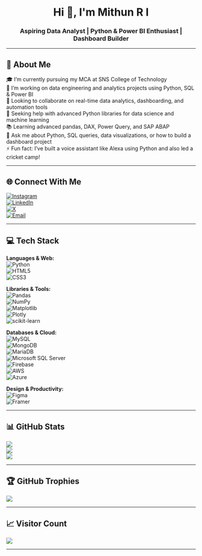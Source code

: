<h1 align="center">Hi 👋, I'm Mithun R I</h1>
<h3 align="center">Aspiring Data Analyst | Python & Power BI Enthusiast | Dashboard Builder</h3>

---

## 💫 About Me

🎓 I’m currently pursuing my MCA at SNS College of Technology  
🧪 I’m working on data engineering and analytics projects using Python, SQL & Power BI  
🤝 Looking to collaborate on real-time data analytics, dashboarding, and automation tools  
🤔 Seeking help with advanced Python libraries for data science and machine learning  
📚 Learning advanced pandas, DAX, Power Query, and SAP ABAP  
💬 Ask me about Python, SQL queries, data visualizations, or how to build a dashboard project  
⚡ Fun fact: I’ve built a voice assistant like Alexa using Python and also led a cricket camp!  

---

## 🌐 Connect With Me

[![Instagram](https://img.shields.io/badge/Instagram-%23E4405F.svg?style=for-the-badge&logo=Instagram&logoColor=white)](https://instagram.com/mithunnnnn__)  
[![LinkedIn](https://img.shields.io/badge/LinkedIn-%230077B5.svg?style=for-the-badge&logo=linkedin&logoColor=white)](https://linkedin.com/in/mithun-r-i)  
[![X](https://img.shields.io/badge/X-black.svg?style=for-the-badge&logo=x&logoColor=white)](https://x.com/MithunRI1830)  
[![Email](https://img.shields.io/badge/Gmail-D14836?style=for-the-badge&logo=gmail&logoColor=white)](mailto:mithunri310@gmail.com)

---

## 💻 Tech Stack

**Languages & Web:**  
![Python](https://img.shields.io/badge/Python-3670A0?style=for-the-badge&logo=python&logoColor=ffdd54)  
![HTML5](https://img.shields.io/badge/html5-%23E34F26.svg?style=for-the-badge&logo=html5&logoColor=white)  
![CSS3](https://img.shields.io/badge/css3-%231572B6.svg?style=for-the-badge&logo=css3&logoColor=white)

**Libraries & Tools:**  
![Pandas](https://img.shields.io/badge/Pandas-%23150458.svg?style=for-the-badge&logo=pandas&logoColor=white)  
![NumPy](https://img.shields.io/badge/Numpy-%23013243.svg?style=for-the-badge&logo=numpy&logoColor=white)  
![Matplotlib](https://img.shields.io/badge/Matplotlib-ffffff?style=for-the-badge&logo=matplotlib&logoColor=black)  
![Plotly](https://img.shields.io/badge/Plotly-%233F4F75.svg?style=for-the-badge&logo=plotly&logoColor=white)  
![scikit-learn](https://img.shields.io/badge/scikit--learn-%23F7931E.svg?style=for-the-badge&logo=scikit-learn&logoColor=white)

**Databases & Cloud:**  
![MySQL](https://img.shields.io/badge/MySQL-4479A1.svg?style=for-the-badge&logo=mysql&logoColor=white)  
![MongoDB](https://img.shields.io/badge/MongoDB-%234ea94b.svg?style=for-the-badge&logo=mongodb&logoColor=white)  
![MariaDB](https://img.shields.io/badge/MariaDB-003545?style=for-the-badge&logo=mariadb&logoColor=white)  
![Microsoft SQL Server](https://img.shields.io/badge/Microsoft%20SQL%20Server-CC2927?style=for-the-badge&logo=microsoft%20sql%20server&logoColor=white)  
![Firebase](https://img.shields.io/badge/Firebase-%23039BE5.svg?style=for-the-badge&logo=firebase)  
![AWS](https://img.shields.io/badge/AWS-%23FF9900.svg?style=for-the-badge&logo=amazon-aws&logoColor=white)  
![Azure](https://img.shields.io/badge/Azure-%230072C6.svg?style=for-the-badge&logo=microsoftazure&logoColor=white)

**Design & Productivity:**  
![Figma](https://img.shields.io/badge/Figma-%23F24E1E.svg?style=for-the-badge&logo=figma&logoColor=white)  
![Framer](https://img.shields.io/badge/Framer-black?style=for-the-badge&logo=framer&logoColor=blue)

---

## 📊 GitHub Stats

![](https://github-readme-stats.vercel.app/api?username=Mith-1830&theme=dark&hide_border=false&show_icons=true)  
![](https://streak-stats.demolab.com?user=Mith-1830&theme=dark&hide_border=false)  
![](https://github-readme-stats.vercel.app/api/top-langs/?username=Mith-1830&theme=dark&hide_border=false&layout=compact)

---

## 🏆 GitHub Trophies

![](https://github-profile-trophy.vercel.app/?username=Mith-1830&theme=radical&no-frame=false&no-bg=true&margin-w=6)

---

## 📈 Visitor Count

[![](https://visitcount.itsvg.in/api?id=Mith-1830&icon=0&color=0)](https://visitcount.itsvg.in)

---

<!-- Powered by GPRM: https://gprm.itsvg.in -->
